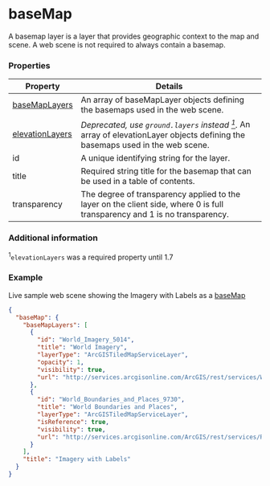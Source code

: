 # baseMap

A basemap layer is a layer that provides geographic context to the map and scene. A web scene is not required to always contain a basemap.

### Properties

| Property | Details
| --- | ---
| [baseMapLayers](baseMapLayer.md) | An array of baseMapLayer objects defining the basemaps used in the web scene.
| [elevationLayers](elevationLayer.md) | <em>Deprecated, use `ground.layers` instead <a href="#elevationLayers"><sup>1</sup></a>.</em> An array of elevationLayer objects defining the basemaps used in the web scene.
| id | A unique identifying string for the layer.
| title | Required string title for the basemap that can be used in a table of contents.
| transparency | The degree of transparency applied to the layer on the client side, where 0 is full transparency and 1 is no transparency.


### Additional information

<a id="elevationlayers"><sup>1</sup></a>`elevationLayers` was a required property until 1.7

### Example

Live sample web scene showing the Imagery with Labels as a [baseMap](https://www.arcgis.com/home/webscene/viewer.html?webscene=5a57ef09b11f4cefbe317cdaf1cd31a2)

```json
{
  "baseMap": {
    "baseMapLayers": [
      {
        "id": "World_Imagery_5014",
        "title": "World Imagery",
        "layerType": "ArcGISTiledMapServiceLayer",
        "opacity": 1,
        "visibility": true,
        "url": "http://services.arcgisonline.com/ArcGIS/rest/services/World_Imagery/MapServer"
      },
      {
        "id": "World_Boundaries_and_Places_9730",
        "title": "World Boundaries and Places",
        "layerType": "ArcGISTiledMapServiceLayer",
        "isReference": true,
        "visibility": true,
        "url": "http://services.arcgisonline.com/ArcGIS/rest/services/Reference/World_Boundaries_and_Places/MapServer"
      }
    ],
    "title": "Imagery with Labels"
  }
}
```

